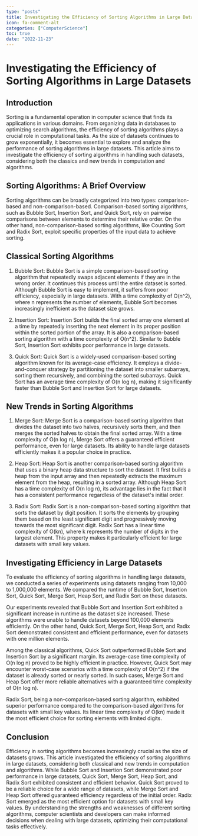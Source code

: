 ```yaml
---
type: "posts"
title: Investigating the Efficiency of Sorting Algorithms in Large Datasets
icon: fa-comment-alt
categories: ["ComputerScience"]
toc: true
date: "2022-11-23"
---
```




# Investigating the Efficiency of Sorting Algorithms in Large Datasets

## Introduction

Sorting is a fundamental operation in computer science that finds its applications in various domains. From organizing data in databases to optimizing search algorithms, the efficiency of sorting algorithms plays a crucial role in computational tasks. As the size of datasets continues to grow exponentially, it becomes essential to explore and analyze the performance of sorting algorithms in large datasets. This article aims to investigate the efficiency of sorting algorithms in handling such datasets, considering both the classics and new trends in computation and algorithms.

## Sorting Algorithms: A Brief Overview

Sorting algorithms can be broadly categorized into two types: comparison-based and non-comparison-based. Comparison-based sorting algorithms, such as Bubble Sort, Insertion Sort, and Quick Sort, rely on pairwise comparisons between elements to determine their relative order. On the other hand, non-comparison-based sorting algorithms, like Counting Sort and Radix Sort, exploit specific properties of the input data to achieve sorting.

## Classical Sorting Algorithms

1. Bubble Sort:
Bubble Sort is a simple comparison-based sorting algorithm that repeatedly swaps adjacent elements if they are in the wrong order. It continues this process until the entire dataset is sorted. Although Bubble Sort is easy to implement, it suffers from poor efficiency, especially in large datasets. With a time complexity of O(n^2), where n represents the number of elements, Bubble Sort becomes increasingly inefficient as the dataset size grows.

2. Insertion Sort:
Insertion Sort builds the final sorted array one element at a time by repeatedly inserting the next element in its proper position within the sorted portion of the array. It is also a comparison-based sorting algorithm with a time complexity of O(n^2). Similar to Bubble Sort, Insertion Sort exhibits poor performance in large datasets.

3. Quick Sort:
Quick Sort is a widely-used comparison-based sorting algorithm known for its average-case efficiency. It employs a divide-and-conquer strategy by partitioning the dataset into smaller subarrays, sorting them recursively, and combining the sorted subarrays. Quick Sort has an average time complexity of O(n log n), making it significantly faster than Bubble Sort and Insertion Sort for large datasets.

## New Trends in Sorting Algorithms

1. Merge Sort:
Merge Sort is a comparison-based sorting algorithm that divides the dataset into two halves, recursively sorts them, and then merges the sorted halves to obtain the final sorted array. With a time complexity of O(n log n), Merge Sort offers a guaranteed efficient performance, even for large datasets. Its ability to handle large datasets efficiently makes it a popular choice in practice.

2. Heap Sort:
Heap Sort is another comparison-based sorting algorithm that uses a binary heap data structure to sort the dataset. It first builds a heap from the input array and then repeatedly extracts the maximum element from the heap, resulting in a sorted array. Although Heap Sort has a time complexity of O(n log n), its advantage lies in the fact that it has a consistent performance regardless of the dataset's initial order.

3. Radix Sort:
Radix Sort is a non-comparison-based sorting algorithm that sorts the dataset by digit position. It sorts the elements by grouping them based on the least significant digit and progressively moving towards the most significant digit. Radix Sort has a linear time complexity of O(kn), where k represents the number of digits in the largest element. This property makes it particularly efficient for large datasets with small key values.

## Investigating Efficiency in Large Datasets

To evaluate the efficiency of sorting algorithms in handling large datasets, we conducted a series of experiments using datasets ranging from 10,000 to 1,000,000 elements. We compared the runtime of Bubble Sort, Insertion Sort, Quick Sort, Merge Sort, Heap Sort, and Radix Sort on these datasets.

Our experiments revealed that Bubble Sort and Insertion Sort exhibited a significant increase in runtime as the dataset size increased. These algorithms were unable to handle datasets beyond 100,000 elements efficiently. On the other hand, Quick Sort, Merge Sort, Heap Sort, and Radix Sort demonstrated consistent and efficient performance, even for datasets with one million elements.

Among the classical algorithms, Quick Sort outperformed Bubble Sort and Insertion Sort by a significant margin. Its average-case time complexity of O(n log n) proved to be highly efficient in practice. However, Quick Sort may encounter worst-case scenarios with a time complexity of O(n^2) if the dataset is already sorted or nearly sorted. In such cases, Merge Sort and Heap Sort offer more reliable alternatives with a guaranteed time complexity of O(n log n).

Radix Sort, being a non-comparison-based sorting algorithm, exhibited superior performance compared to the comparison-based algorithms for datasets with small key values. Its linear time complexity of O(kn) made it the most efficient choice for sorting elements with limited digits.

## Conclusion

Efficiency in sorting algorithms becomes increasingly crucial as the size of datasets grows. This article investigated the efficiency of sorting algorithms in large datasets, considering both classical and new trends in computation and algorithms. While Bubble Sort and Insertion Sort demonstrated poor performance in large datasets, Quick Sort, Merge Sort, Heap Sort, and Radix Sort exhibited consistent and efficient behavior. Quick Sort proved to be a reliable choice for a wide range of datasets, while Merge Sort and Heap Sort offered guaranteed efficiency regardless of the initial order. Radix Sort emerged as the most efficient option for datasets with small key values. By understanding the strengths and weaknesses of different sorting algorithms, computer scientists and developers can make informed decisions when dealing with large datasets, optimizing their computational tasks effectively.